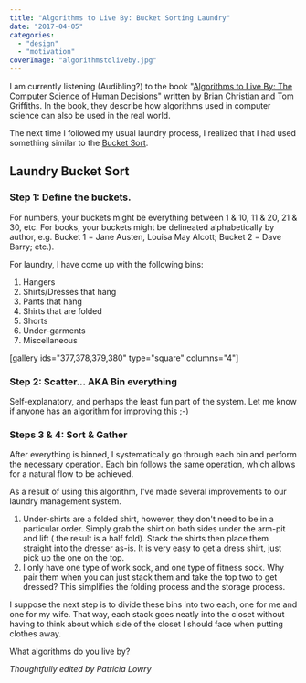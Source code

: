 ```yaml
---
title: "Algorithms to Live By: Bucket Sorting Laundry"
date: "2017-04-05"
categories: 
  - "design"
  - "motivation"
coverImage: "algorithmstoliveby.jpg"
---
```


I am currently listening (Audibling?) to the book "[Algorithms to Live By: The Computer Science of Human Decisions](https://www.amazon.com/Algorithms-Live-Computer-Science-Decisions-ebook/dp/B015CKNWJI/ref=tmm_kin_swatch_0?_encoding=UTF8&qid=&sr=)" written by Brian Christian and Tom Griffiths. In the book, they describe how algorithms used in computer science can also be used in the real world.

The next time I followed my usual laundry process, I realized that I had used something similar to the [Bucket Sort](https://en.wikipedia.org/wiki/Bucket_sort).

## Laundry Bucket Sort

### Step 1: Define the buckets.

For numbers, your buckets might be everything between 1 & 10, 11 & 20, 21 & 30, etc. For books, your buckets might be delineated alphabetically by author, e.g. Bucket 1 = Jane Austen, Louisa May Alcott; Bucket 2 = Dave Barry; etc.).

For laundry, I have come up with the following bins:

1. Hangers
2. Shirts/Dresses that hang
3. Pants that hang
4. Shirts that are folded
5. Shorts
6. Under-garments
7. Miscellaneous

\[gallery ids="377,378,379,380" type="square" columns="4"\]

### Step 2: Scatter... AKA Bin everything

Self-explanatory, and perhaps the least fun part of the system. Let me know if anyone has an algorithm for improving this ;-)

### Steps 3 & 4: Sort & Gather

After everything is binned, I systematically go through each bin and perform the necessary operation. Each bin follows the same operation, which allows for a natural flow to be achieved.

As a result of using this algorithm, I've made several improvements to our laundry management system.

1. Under-shirts are a folded shirt, however, they don't need to be in a particular order. Simply grab the shirt on both sides under the arm-pit and lift ( the result is a half fold). Stack the shirts then place them straight into the dresser as-is. It is very easy to get a dress shirt, just pick up the one on the top.
2. I only have one type of work sock, and one type of fitness sock. Why pair them when you can just stack them and take the top two to get dressed? This simplifies the folding process and the storage process.

I suppose the next step is to divide these bins into two each, one for me and one for my wife. That way, each stack goes neatly into the closet without having to think about which side of the closet I should face when putting clothes away.

What algorithms do you live by?

_Thoughtfully edited by Patricia Lowry_

